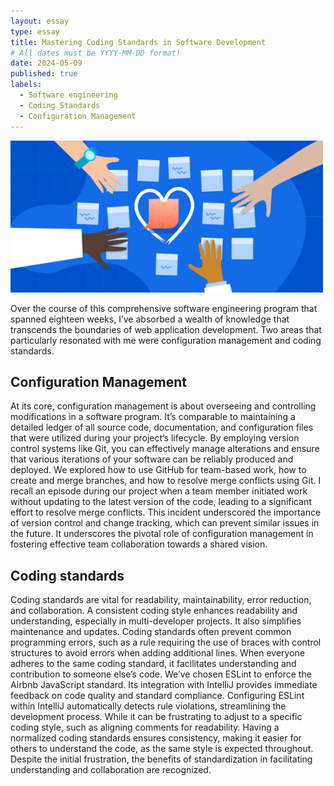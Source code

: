 ```yaml
---
layout: essay
type: essay
title: Mastering Coding Standards in Software Development
# All dates must be YYYY-MM-DD format!
date: 2024-05-09
published: true
labels:
  - Software engineering
  - Coding Standards 
  - Configuration Management
---
```

<img width="500px" class="rounded float-start pe-4" src="../img/essays/project.png">

Over the course of this comprehensive software engineering program that spanned eighteen weeks, I’ve absorbed a wealth of knowledge that transcends the boundaries of web application development. Two areas that particularly resonated with me were configuration management and coding standards.

## Configuration Management

At its core, configuration management is about overseeing and controlling modifications in a software program. It’s comparable to maintaining a detailed ledger of all source code, documentation, and configuration files that were utilized during your project’s lifecycle. By employing version control systems like Git, you can effectively manage alterations and ensure that various iterations of your software can be reliably produced and deployed. We explored how to use GitHub for team-based work, how to create and merge branches, and how to resolve merge conflicts using Git. I recall an episode during our project when a team member initiated work without updating to the latest version of the code, leading to a significant effort to resolve merge conflicts. This incident underscored the importance of version control and change tracking, which can prevent similar issues in the future. It underscores the pivotal role of configuration management in fostering effective team collaboration towards a shared vision.

## Coding standards

Coding standards are vital for readability, maintainability, error reduction, and collaboration. A consistent coding style enhances readability and understanding, especially in multi-developer projects. It also simplifies maintenance and updates. Coding standards often prevent common programming errors, such as a rule requiring the use of braces with control structures to avoid errors when adding additional lines. When everyone adheres to the same coding standard, it facilitates understanding and contribution to someone else’s code. We’ve chosen ESLint to enforce the Airbnb JavaScript standard. Its integration with IntelliJ provides immediate feedback on code quality and standard compliance. Configuring ESLint within IntelliJ automatically detects rule violations, streamlining the development process. While it can be frustrating to adjust to a specific coding style, such as aligning comments for readability. Having a normalized coding standards ensures consistency, making it easier for others to understand the code, as the same style is expected throughout. Despite the initial frustration, the benefits of standardization in facilitating understanding and collaboration are recognized.




